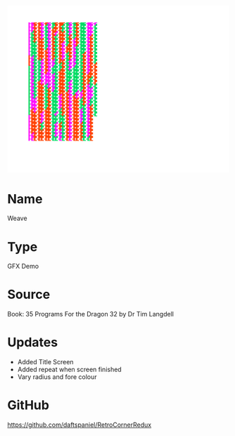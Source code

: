 ![Weave](screenshot.png)

# Name
Weave

# Type
GFX Demo

# Source
Book: 35 Programs For the Dragon 32 by Dr Tim Langdell

# Updates
+ Added Title Screen
+ Added repeat when screen finished
+ Vary radius and fore colour

# GitHub
https://github.com/daftspaniel/RetroCornerRedux